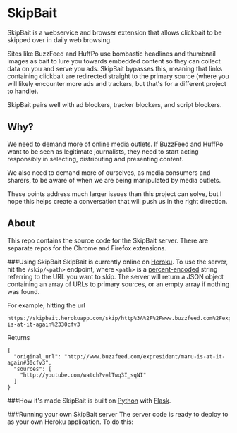 SkipBait
=========

SkipBait is a webservice and browser extension that allows clickbait to be skipped over in daily web browsing.

Sites like BuzzFeed and HuffPo use bombastic headlines and thumbnail images as bait to lure you towards embedded content so they can collect data on you and serve you ads. SkipBait bypasses this, meaning that links containing clickbait are redirected straight to the primary source (where you will likely encounter more ads and trackers, but that's for a different project to handle).

SkipBait pairs well with ad blockers, tracker blockers, and script blockers.

Why?
---
We need to demand more of online media outlets. If BuzzFeed and HuffPo want to be seen as legitimate journalists, they need to start acting responsibly in selecting, distributing and presenting content.

We also need to demand more of ourselves, as media consumers and sharers, to be aware of when we are being manipulated by media outlets.

These points address much larger issues than this project can solve, but I hope this helps create a conversation that will push us in the right direction.

About
---
This repo contains the source code for the SkipBait server. There are separate repos for the Chrome and Firefox extensions.

###Using SkipBait
SkipBait is currently online on [Heroku](https://skipbait.herokuapp.com/). To use the server, hit the `/skip/<path>` endpoint, where `<path>` is a [percent-encoded](https://en.wikipedia.org/wiki/Percent-encoding) string referring to the URL you want to skip. The server will return a JSON object containing an array of URLs to primary sources, or an empty array if nothing was found.

For example, hitting the url

```
https://skipbait.herokuapp.com/skip/http%3A%2F%2Fwww.buzzfeed.com%2Fexpresident%2Fmaru-is-at-it-again%2330cfv3
```

Returns

```
{
  "original_url": "http://www.buzzfeed.com/expresident/maru-is-at-it-again#30cfv3", 
  "sources": [
    "http://youtube.com/watch?v=lTwq3I_sqNI"
  ]
}
```

###How it's made
SkipBait is built on [Python](https://www.python.org/) with [Flask](http://flask.pocoo.org/).

###Running your own SkipBait server
The server code is ready to deploy to as your own Heroku application. To do this: